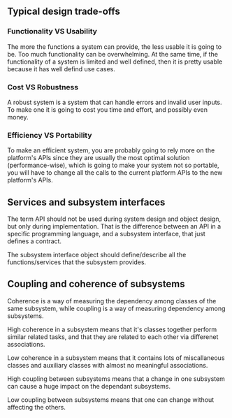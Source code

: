 ## Typical design trade-offs

### Functionality VS Usability

The more the functions a system can provide, the less usable it is going to be.
Too much functionality can be overwhelming. At the same time, if the
functionality of a system is limited and well defined, then it is pretty usable
because it has well defind use cases.

### Cost VS Robustness

A robust system is a system that can handle errors and invalid user inputs.  To
make one it is going to cost you time and effort, and possibly even money.

### Efficiency VS Portability

To make an efficient system, you are probably going to rely more on the
platform's APIs since they are usually the most optimal solution
(performance-wise), which is going to make your system not so portable, you
will have to change all the calls to the current platform APIs to the new
platform's APIs.

## Services and subsystem interfaces

The term API should not be used during system design and object design, but
only during implementation. That is the difference between an API in a specific
programming language, and a subsystem interface, that just defines a contract.

The subsystem interface object should define/describe all the
functions/services that the subsystem provides.

## Coupling and coherence of subsystems

Coherence is a way of measuring the dependency among classes of the same
subsystem, while coupling is a way of measuring dependency among subsystems.

High coherence in a subsystem means that it's classes together perform similar
related tasks, and that they are related to each other via differenet
associations.

Low coherence in a subsystem means that it contains lots of miscallaneous
classes and auxiliary classes with almost no meaningful associations.

High coupling between subsystems means that a change in one subsystem can cause
a huge impact on the dependant subsystems.

Low coupling between subsystems means that one can change without affecting the others.
